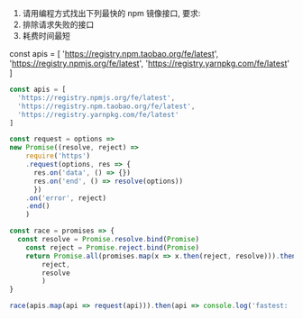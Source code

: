 1. 请用编程方式找出下列最快的 npm 镜像接口, 要求:
  1. 排除请求失败的接口
  2. 耗费时间最短

const apis = [
  'https://registry.npm.taobao.org/fe/latest',
  'https://registry.npmjs.org/fe/latest',
  'https://registry.yarnpkg.com/fe/latest'
]

```javascript
const apis = [
  'https://registry.npmjs.org/fe/latest',
  'https://registry.npm.taobao.org/fe/latest',
  'https://registry.yarnpkg.com/fe/latest'
]

const request = options =>
new Promise((resolve, reject) =>
    require('https')
    .request(options, res => {
      res.on('data', () => {})
      res.on('end', () => resolve(options))
      })
    .on('error', reject)
    .end()
    )

const race = promises => {
  const resolve = Promise.resolve.bind(Promise)
    const reject = Promise.reject.bind(Promise)
    return Promise.all(promises.map(x => x.then(reject, resolve))).then(
        reject,
        resolve
        )
}

race(apis.map(api => request(api))).then(api => console.log('fastest: ', api))
```
